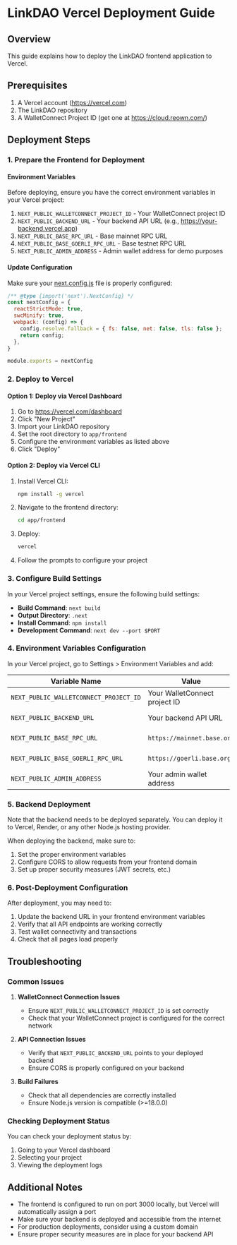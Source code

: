 # LinkDAO Vercel Deployment Guide

## Overview
This guide explains how to deploy the LinkDAO frontend application to Vercel.

## Prerequisites
1. A Vercel account (https://vercel.com)
2. The LinkDAO repository
3. A WalletConnect Project ID (get one at https://cloud.reown.com/)

## Deployment Steps

### 1. Prepare the Frontend for Deployment

#### Environment Variables
Before deploying, ensure you have the correct environment variables in your Vercel project:

1. `NEXT_PUBLIC_WALLETCONNECT_PROJECT_ID` - Your WalletConnect project ID
2. `NEXT_PUBLIC_BACKEND_URL` - Your backend API URL (e.g., https://your-backend.vercel.app)
3. `NEXT_PUBLIC_BASE_RPC_URL` - Base mainnet RPC URL
4. `NEXT_PUBLIC_BASE_GOERLI_RPC_URL` - Base testnet RPC URL
5. `NEXT_PUBLIC_ADMIN_ADDRESS` - Admin wallet address for demo purposes

#### Update Configuration
Make sure your [next.config.js](file:///Users/bfguo/Dropbox/Mac/Documents/LinkDAO/app/frontend/next.config.js) file is properly configured:

```javascript
/** @type {import('next').NextConfig} */
const nextConfig = {
  reactStrictMode: true,
  swcMinify: true,
  webpack: (config) => {
    config.resolve.fallback = { fs: false, net: false, tls: false };
    return config;
  },
}

module.exports = nextConfig
```

### 2. Deploy to Vercel

#### Option 1: Deploy via Vercel Dashboard
1. Go to https://vercel.com/dashboard
2. Click "New Project"
3. Import your LinkDAO repository
4. Set the root directory to `app/frontend`
5. Configure the environment variables as listed above
6. Click "Deploy"

#### Option 2: Deploy via Vercel CLI
1. Install Vercel CLI:
   ```bash
   npm install -g vercel
   ```

2. Navigate to the frontend directory:
   ```bash
   cd app/frontend
   ```

3. Deploy:
   ```bash
   vercel
   ```

4. Follow the prompts to configure your project

### 3. Configure Build Settings

In your Vercel project settings, ensure the following build settings:

- **Build Command**: `next build`
- **Output Directory**: `.next`
- **Install Command**: `npm install`
- **Development Command**: `next dev --port $PORT`

### 4. Environment Variables Configuration

In your Vercel project, go to Settings > Environment Variables and add:

| Variable Name | Value | Environment |
|---------------|-------|-------------|
| `NEXT_PUBLIC_WALLETCONNECT_PROJECT_ID` | Your WalletConnect project ID | Production & Preview |
| `NEXT_PUBLIC_BACKEND_URL` | Your backend API URL | Production & Preview |
| `NEXT_PUBLIC_BASE_RPC_URL` | `https://mainnet.base.org` | Production & Preview |
| `NEXT_PUBLIC_BASE_GOERLI_RPC_URL` | `https://goerli.base.org` | Production & Preview |
| `NEXT_PUBLIC_ADMIN_ADDRESS` | Your admin wallet address | Production & Preview |

### 5. Backend Deployment

Note that the backend needs to be deployed separately. You can deploy it to Vercel, Render, or any other Node.js hosting provider.

When deploying the backend, make sure to:
1. Set the proper environment variables
2. Configure CORS to allow requests from your frontend domain
3. Set up proper security measures (JWT secrets, etc.)

### 6. Post-Deployment Configuration

After deployment, you may need to:

1. Update the backend URL in your frontend environment variables
2. Verify that all API endpoints are working correctly
3. Test wallet connectivity and transactions
4. Check that all pages load properly

## Troubleshooting

### Common Issues

1. **WalletConnect Connection Issues**
   - Ensure `NEXT_PUBLIC_WALLETCONNECT_PROJECT_ID` is set correctly
   - Check that your WalletConnect project is configured for the correct network

2. **API Connection Issues**
   - Verify that `NEXT_PUBLIC_BACKEND_URL` points to your deployed backend
   - Ensure CORS is properly configured on your backend

3. **Build Failures**
   - Check that all dependencies are correctly installed
   - Ensure Node.js version is compatible (>=18.0.0)

### Checking Deployment Status

You can check your deployment status by:
1. Going to your Vercel dashboard
2. Selecting your project
3. Viewing the deployment logs

## Additional Notes

- The frontend is configured to run on port 3000 locally, but Vercel will automatically assign a port
- Make sure your backend is deployed and accessible from the internet
- For production deployments, consider using a custom domain
- Ensure proper security measures are in place for your backend API